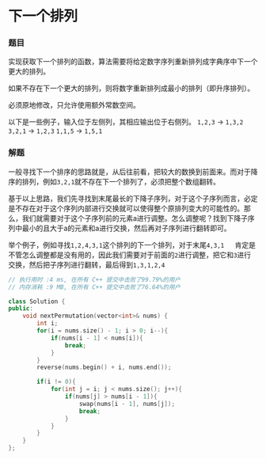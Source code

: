 # 下一个排列

### 题目

实现获取下一个排列的函数，算法需要将给定数字序列重新排列成字典序中下一个更大的排列。

如果不存在下一个更大的排列，则将数字重新排列成最小的排列（即升序排列）。

必须原地修改，只允许使用额外常数空间。

以下是一些例子，输入位于左侧列，其相应输出位于右侧列。
`1,2,3` → `1,3,2`
`3,2,1` → `1,2,3`
`1,1,5` → `1,5,1`



### 解题

一般寻找下一个排序的思路就是，从后往前看，把较大的数换到前面来。而对于降序的排列，例如`3,2,1`就不存在下一个排列了，必须把整个数组翻转。

基于以上思路，我们先寻找到末尾最长的下降子序列，对于这个子序列而言，必定是不存在对于这个序列内部进行交换就可以使得整个原排列变大的可能性的。那么，我们就需要对于这个子序列前的元素a进行调整。怎么调整呢？找到下降子序列中最小的且大于a的元素和a进行交换，然后再对子序列进行翻转即可。

举个例子，例如寻找`1,2,4,3,1`这个排列的下一个排列，对于末尾`4,3,1	`肯定是不管怎么调整都是没有用的，因此我们需要对于前面的`2`进行调整，把它和`3`进行交换，然后把子序列进行翻转，最后得到`1,3,1,2,4`	

```c++
// 执行用时 :4 ms, 在所有 C++ 提交中击败了99.79%的用户
// 内存消耗 :9 MB, 在所有 C++ 提交中击败了76.64%的用户

class Solution {
public:
    void nextPermutation(vector<int>& nums) {
        int i;
        for(i = nums.size() - 1; i > 0; i--){
            if(nums[i - 1] < nums[i]){
                break;
            }
        }
        reverse(nums.begin() + i, nums.end());

        if(i != 0){
            for(int j = i; j < nums.size(); j++){
                if(nums[j] > nums[i - 1]){
                    swap(nums[i - 1], nums[j]);
                    break;
                }
            }
        }
    }
};
```


